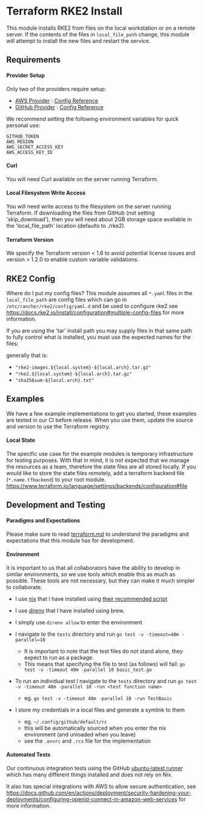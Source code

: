 # Terraform RKE2 Install

This module installs RKE2 from files on the local workstation or on a remote server.
If the contents of the files in `local_file_path` change, this module will attempt to install the new files and restart the service.

## Requirements

#### Provider Setup

Only two of the providers require setup:

- [AWS Provider](https://registry.terraform.io/providers/hashicorp/aws/latest/docs) : [Config Reference](https://registry.terraform.io/providers/hashicorp/aws/latest/docs#aws-configuration-reference)
- [GitHub Provider](https://registry.terraform.io/providers/integrations/github/latest/docs) : [Config Reference](https://registry.terraform.io/providers/integrations/github/latest/docs#argument-reference)

We recommend setting the following environment variables for quick personal use:

```shell
GITHUB_TOKEN
AWS_REGION
AWS_SECRET_ACCESS_KEY
AWS_ACCESS_KEY_ID
```

#### Curl

You will need Curl available on the server running Terraform.

#### Local Filesystem Write Access

You will need write access to the filesystem on the server running Terraform.
If downloading the files from GitHub (not setting 'skip_download'), then you will need about 2GB storage space available in the 'local_file_path' location (defaults to ./rke2).

#### Terraform Version

We specify the Terraform version < 1.6 to avoid potential license issues and version > 1.2.0 to enable custom variable validations.

## RKE2 Config

Where do I put my config files?
This module assumes all `*.yaml` files in the `local_file_path` are config files which can go in `/etc/rancher/rke2/config/yaml.d` and be used to configure rke2
see https://docs.rke2.io/install/configuration#multiple-config-files for more information.

If you are using the 'tar' install path you may supply files in that same path to fully control what is installed, you must use the expected names for the files:

generally that is:

- `"rke2-images.${local.system}-${local.arch}.tar.gz"`
- `"rke2.${local.system}-${local.arch}.tar.gz"`
- `"sha256sum-${local.arch}.txt"`

## Examples

We have a few example implementations to get you started, these examples are tested in our CI before release.
When you use them, update the source and version to use the Terraform registry.

#### Local State

The specific use case for the example modules is temporary infrastructure for testing purposes.
With that in mind, it is not expected that we manage the resources as a team, therefore the state files are all stored locally.
If you would like to store the state files remotely, add a terraform backend file (`*.name.tfbackend`) to your root module.
https://www.terraform.io/language/settings/backends/configuration#file

## Development and Testing

#### Paradigms and Expectations

Please make sure to read [terraform.md](./terraform.md) to understand the paradigms and expectations that this module has for development.

#### Environment

It is important to us that all collaborators have the ability to develop in similar environments, so we use tools which enable this as much as possible.
These tools are not necessary, but they can make it much simpler to collaborate.

* I use [nix](https://nixos.org/) that I have installed using [their recommended script](https://nixos.org/download.html#nix-install-macos)
* I use [direnv](https://direnv.net/) that I have installed using brew.
* I simply use `direnv allow` to enter the environment
* I navigate to the `tests` directory and run `go test -v -timeout=40m -parallel=10`

  * It is important to note that the test files do not stand alone, they expect to run as a package.
  * This means that specifying the file to test (as follows) will fail: `go test -v -timeout 40m -parallel 10 basic_test.go`
* To run an individual test I navigate to the `tests` directory and run `go test -v -timeout 40m -parallel 10 -run <test function name>`

  * eg. `go test -v -timeout 40m -parallel 10 -run TestBasic`
* I store my credentials in a local files and generate a symlink to them

  * eg. `~/.config/github/default/rc`
  * this will be automatically sourced when you enter the nix environment (and unloaded when you leave)
  * see the `.envrc` and `.rcs` file for the implementation

#### Automated Tests

Our continuous integration tests using the GitHub [ubuntu-latest runner](https://github.com/actions/runner-images/blob/main/images/linux/Ubuntu2204-Readme.md) which has many different things installed and does not rely on Nix.

It also has special integrations with AWS to allow secure authentication, see https://docs.github.com/en/actions/deployment/security-hardening-your-deployments/configuring-openid-connect-in-amazon-web-services for more information.
